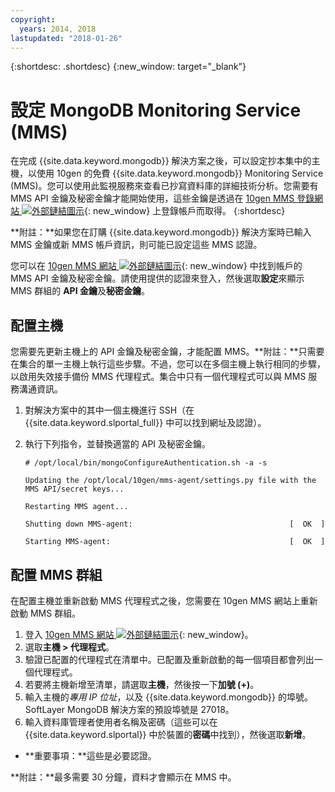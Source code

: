 ```yaml
---
copyright:
  years: 2014, 2018
lastupdated: "2018-01-26"
---
```


{:shortdesc: .shortdesc}
{:new_window: target="_blank"}


# 設定 MongoDB Monitoring Service (MMS)

在完成 {{site.data.keyword.mongodb}} 解決方案之後，可以設定抄本集中的主機，以使用 10gen 的免費 {{site.data.keyword.mongodb}} Monitoring Service (MMS)。您可以使用此監視服務來查看已抄寫資料庫的詳細技術分析。您需要有 MMS API 金鑰及秘密金鑰才能開始使用，這些金鑰是透過在 [10gen MMS 登錄網站 ![外部鏈結圖示](../../icons/launch-glyph.svg "外部鏈結圖示")](http://www.10gen.com/mongodb-monitoring-service){: new_window} 上登錄帳戶而取得。
{:shortdesc}

**附註：**如果您在訂購 {{site.data.keyword.mongodb}} 解決方案時已輸入 MMS 金鑰或新 MMS 帳戶資訊，則可能已設定這些 MMS 認證。

您可以在 [10gen MMS 網站 ![外部鏈結圖示](../../icons/launch-glyph.svg "外部鏈結圖示")](http://mms.10gen.com/){: new_window} 中找到帳戶的 MMS API 金鑰及秘密金鑰。請使用提供的認證來登入，然後選取**設定**來顯示 MMS 群組的 **API 金鑰**及**秘密金鑰**。

## 配置主機

您需要先更新主機上的 API 金鑰及秘密金鑰，才能配置 MMS。**附註：**只需要在集合的單一主機上執行這些步驟。不過，您可以在多個主機上執行相同的步驟，以啟用失效接手備份 MMS 代理程式。集合中只有一個代理程式可以與 MMS 服務溝通資訊。

1. 對解決方案中的其中一個主機進行 SSH（在 {{site.data.keyword.slportal_full}} 中可以找到網址及認證）。
2. 執行下列指令，並替換適當的 API 及秘密金鑰。

    `# /opt/local/bin/mongoConfigureAuthentication.sh -a -s`

    `Updating the /opt/local/10gen/mms-agent/settings.py file with the`
    `MMS API/secret keys...`

    `Restarting MMS agent...`

    `Shutting down MMS-agent:                                   [  OK  ]`

    `Starting MMS-agent:                                        [  OK  ]`


## 配置 MMS 群組

在配置主機並重新啟動 MMS 代理程式之後，您需要在 10gen MMS 網站上重新啟動 MMS 群組。

1. 登入 [10gen MMS 網站 ![外部鏈結圖示](../../icons/launch-glyph.svg "外部鏈結圖示")](http://mms.10gen.com/){: new_window}。
2. 選取**主機 > 代理程式**。
3. 驗證已配置的代理程式在清單中。已配置及重新啟動的每一個項目都會列出一個代理程式。
4. 若要將主機新增至清單，請選取**主機**，然後按一下**加號 (+)**。
5. 輸入主機的*專用 IP 位址*，以及 {{site.data.keyword.mongodb}} 的埠號。SoftLayer MongoDB 解決方案的預設埠號是 27018。
6. 輸入資料庫管理者使用者名稱及密碼（這些可以在 {{site.data.keyword.slportal}} 中於裝置的**密碼**中找到），然後選取**新增**。
  * **重要事項：**這些是必要認證。

**附註：**最多需要 30 分鐘，資料才會顯示在 MMS 中。
